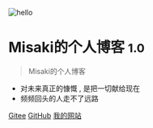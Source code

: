 <!-- _coverpage.md -->

![hello](https://img1.baidu.com/it/u=1306375176,2490405343&fm=253&fmt=auto?w=200&h=200)

# Misaki的个人博客 <small>1.0</small>

> Misaki的个人博客

- 对未来真正的慷慨 , 是把一切献给现在
- 频频回头的人走不了远路

[Gitee](https://gitee.com/cxy_blank)
[GitHub](https://github.com/misaki10032)
[我的网站](http://101.43.106.221/)
